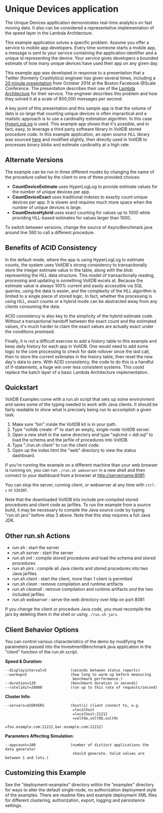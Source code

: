 Unique Devices application
===========================
The Unique Devices appllication demonstrates real-time analytics on fast moving data.  It also can be considered a representative implementation of the speed layer in the Lambda Architecture.

This example application solves a specific problem. Assume you offer a service to mobile app developers. Every time someone starts a mobile app, a message is sent to your service containing the application identifier and a unique id representing the device. Your service gives developers a bounded estimate of how many unique devices have used their app on any given day.

This example app was developed in response to a presentation that a Twitter (formerly Crashlytics) engineer has given several times, including a [20 minute presentation](http://youtu.be/56wy_mGEnzQ) from October 2014 at the Boston Facebook @Scale Conference. The presentation describes their use of the [Lambda Architecture](http://en.wikipedia.org/wiki/Lambda_architecture) for their service. The engineer describes this problem and how they solved it at a scale of 800,000 messages per second.

A key point of this presentation and this sample app is that the volume of data is so large that counting unique devices is often impractical and a realistic approach is to use a cardinality estimation algorithm. In this case [HyperLogLog](http://en.wikipedia.org/wiki/HyperLogLog) is used. This example app shows that it's possible, and in fact, easy, to leverage a third party software library in VoltDB stored procedure code. In this example application, an open source HLL library was sourced [here](https://github.com/addthis/stream-lib) and modified slightly, then directly used in VoltDB to processes binary blobs and estimate cardinality at a high rate.

Alternate Versions
----------
The example can be run in three different modes by changing the name of the procedure called by the client to one of three provided choices:

* **CountDeviceEstimate** uses HyperLogLog to provide estimate values for the number of unique devices per app.
* **CountDeviceExact** uses traditional indexes to exactly count unique devices per app. It is slower and requires much more space when the number of unique devices is large.
* **CountDeviceHybrid** uses exact counting for values up to 1000 while providing HLL-based estimates for values larger than 1000.

To switch between versions, change the source of AsyncBenchmark.java around line 360 to call a different procedure.

Benefits of ACID Consistency
----------
In the default mode, where the app is using HyperLogLog to estimate counts, the system uses VoltDB's strong consistency to transacitonally store the integer estimate value in the table, along with the blob representing the HLL data structure. This model of transactionally reading, processing and updating is something VoltDB excels at. Because the estimate value is always 100% current and easily accessible via SQL queries, using the data is easier, and the complexity of the HLL algorithm is limited to a single piece of stored logic. In fact, whether the processing is using HLL, exact counts or a hybrid mode can be abstracted away from any clients consuming the data.

ACID consistency is also key to the simplicity of the hybrid estimate code. Without a transactional handoff between the exact count and the estimated values, it's much harder to claim the exact values are actually exact under the conditions promised.

Finally, it is not a difficult exercise to add a history table to this example and keep daily history for each app in VoltDB. One would need to add some logic to the core processing to check for date rollover since the last call, then to store the current estimates in the history table, then reset the new day's data to zero. With ACID consistency, the code to do this is a handful of if-statements, a huge win over less consistent systems. This could replace the batch layer of a basic Lambda Architecture implementation.

Quickstart
---------------------------
VoltDB Examples come with a run.sh script that sets up some environment and saves some of the typing needed to work with Java clients. It should be fairly readable to show what is precisely being run to accomplish a given task.

1. Make sure "bin" inside the VoltDB kit is in your path.
2. Type "voltdb create -f" to start an empty, single-node VoltDB server.
3. Open a new shell in the same directory and type "sqlcmd < ddl.sql" to load the schema and the jarfile of procedures into VoltDB.
4. Type "./run.sh client" to run the client code.
5. Open up the index.html the "web" directory to view the status dashboard.

If you're running the example on a different machine than your web browser is running on, you can run `./run.sh webserver` in a new shell and then connect to your dashboard from a browser at [http://servername:8081](http://servername:8081).

You can stop the server, running client, or webserver at any time with `ctrl-c` or `SIGINT`.

Note that the downloaded VoltDB kits include pre-compiled stored procedures and client code as jarfiles. To run the example from a source build, it may be necessary to compile the Java source code by typing "run.sh jars" before step 3 above. Note that this step requires a full Java JDK.

Other run.sh Actions
---------------------------
- *run.sh* : start the server
- *run.sh server* : start the server
- *run.sh init* : compile stored procedures and load the schema and stored procedures
- *run.sh jars* : compile all Java clients and stored procedures into two Java jarfiles
- *run.sh client* : start the client, more than 1 client is permitted
- *run.sh clean* : remove compilation and runtime artifacts
- *run.sh cleanall* : remove compilation and runtime artifacts *and* the two included jarfiles
- *run.sh webserver* : serve the web directory over http on port 8081

If you change the client or procedure Java code, you must recompile the jars by deleting them in the shell or using `./run.sh jars`.

Client Behavior Options
---------------------------
You can control various characteristics of the demo by modifying the parameters passed into the InvestmentBenchmark java application in the "client" function of the run.sh script.

**Speed & Duration:**

    --displayinterval=5           (seconds between status reports)
    --warmup=5                    (how long to warm up before measuring
                                   benchmark performance.)
    --duration=120                (benchmark duration in seconds)
    --ratelimit=20000             (run up to this rate of requests/second)

**Cluster Info:**

    --servers=$SERVERS            (host(s) client connect to, e.g.
                                   =localhost
                                   =localhost:21212
                                   =volt9a,volt9b,volt9c
                                   =foo.example.com:21212,bar.example.com:21212)

**Parameters Affecting Simulation:**

    --appcount=100                (number of distinct applications the data generator
                                   should generate. Valid values are between 1 and lots.)

Customizing this Example
---------------------------
See the "deployment-examples" directory within the "examples" directory for ways to alter the default single-node, no authorization deployment style of the examples. There are readme files and example deployment XML files for different clustering, authorization, export, logging and persistence settings.
